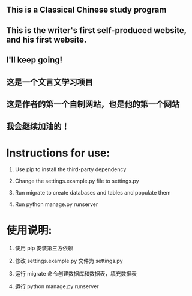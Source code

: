 ## This is a Classical Chinese study program
## This is the writer's first self-produced website, and his first website. 
## I'll keep going!

## 这是一个文言文学习项目
## 这是作者的第一个自制网站，也是他的第一个网站
## 我会继续加油的！

# Instructions for use:

1. Use pip to install the third-party dependency

2. Change the settings.example.py file to settings.py

3. Run migrate to create databases and tables and populate them

4. Run python manage.py runserver


# 使用说明:

1. 使用 pip 安装第三方依赖

2. 修改 settings.example.py 文件为 settings.py

3. 运行 migrate 命令创建数据库和数据表，填充数据表

4. 运行 python manage.py runserver
